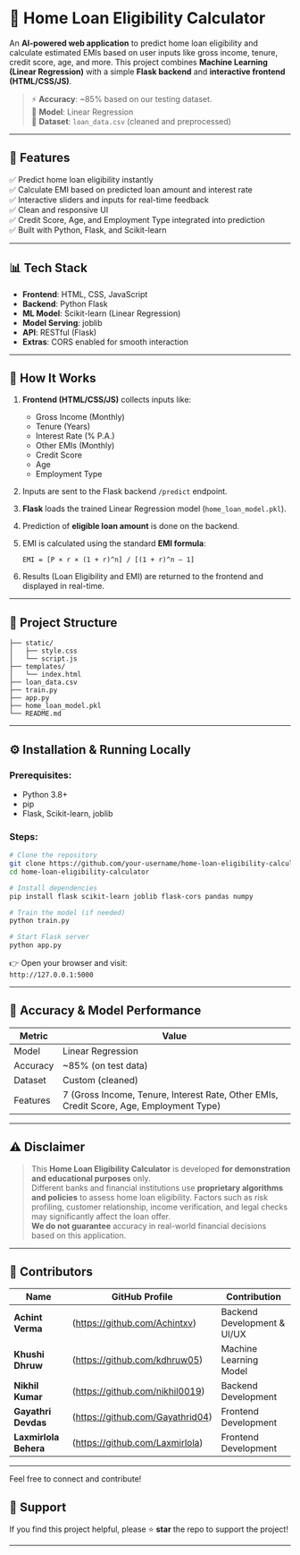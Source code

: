# 🏡 Home Loan Eligibility Calculator
An **AI-powered web application** to predict home loan eligibility and calculate estimated EMIs based on user inputs like gross income, tenure, credit score, age, and more. This project combines **Machine Learning (Linear Regression)** with a simple **Flask backend** and **interactive frontend (HTML/CSS/JS)**.

> ⚡ **Accuracy**: ~85% based on our testing dataset.  
> 📂 **Model**: Linear Regression  
> 📝 **Dataset**: `loan_data.csv` (cleaned and preprocessed)

---

## 🚀 Features

✅ Predict home loan eligibility instantly  
✅ Calculate EMI based on predicted loan amount and interest rate  
✅ Interactive sliders and inputs for real-time feedback  
✅ Clean and responsive UI  
✅ Credit Score, Age, and Employment Type integrated into prediction  
✅ Built with Python, Flask, and Scikit-learn

---

## 📊 Tech Stack

- **Frontend**: HTML, CSS, JavaScript  
- **Backend**: Python Flask  
- **ML Model**: Scikit-learn (Linear Regression)  
- **Model Serving**: joblib  
- **API**: RESTful (Flask)  
- **Extras**: CORS enabled for smooth interaction

---

## 🔧 How It Works

1. **Frontend (HTML/CSS/JS)** collects inputs like:
   - Gross Income (Monthly)
   - Tenure (Years)
   - Interest Rate (% P.A.)
   - Other EMIs (Monthly)
   - Credit Score
   - Age
   - Employment Type

2. Inputs are sent to the Flask backend `/predict` endpoint.

3. **Flask** loads the trained Linear Regression model (`home_loan_model.pkl`).

4. Prediction of **eligible loan amount** is done on the backend.

5. EMI is calculated using the standard **EMI formula**:
   ```
   EMI = [P × r × (1 + r)^n] / [(1 + r)^n – 1]
   ```

6. Results (Loan Eligibility and EMI) are returned to the frontend and displayed in real-time.

---

## 📂 Project Structure

```
├── static/
│   ├── style.css
│   └── script.js
├── templates/
│   └── index.html
├── loan_data.csv
├── train.py
├── app.py
├── home_loan_model.pkl
└── README.md
```

---

## ⚙️ Installation & Running Locally

### Prerequisites:
- Python 3.8+
- pip
- Flask, Scikit-learn, joblib

### Steps:

```bash
# Clone the repository
git clone https://github.com/your-username/home-loan-eligibility-calculator.git
cd home-loan-eligibility-calculator

# Install dependencies
pip install flask scikit-learn joblib flask-cors pandas numpy

# Train the model (if needed)
python train.py

# Start Flask server
python app.py
```

👉 Open your browser and visit:  
`http://127.0.0.1:5000`

---

## 🎯 Accuracy & Model Performance

| Metric      | Value  |
|-------------|--------|
| Model       | Linear Regression |
| Accuracy    | ~85% (on test data) |
| Dataset     | Custom (cleaned) |
| Features    | 7 (Gross Income, Tenure, Interest Rate, Other EMIs, Credit Score, Age, Employment Type) |

---

## ⚠️ Disclaimer

> This **Home Loan Eligibility Calculator** is developed **for demonstration and educational purposes** only.  
> Different banks and financial institutions use **proprietary algorithms and policies** to assess home loan eligibility. Factors such as risk profiling, customer relationship, income verification, and legal checks may significantly affect the loan offer.  
> **We do not guarantee** accuracy in real-world financial decisions based on this application.

---

## 👥 Contributors

| Name            | GitHub Profile                    | Contribution                |
|-----------------|----------------------------------|-----------------------------|
| **Achint Verma**  | (https://github.com/Achintxv) | Backend Development & UI/UX |
| **Khushi Dhruw**  | (https://github.com/kdhruw05) | Machine Learning Model |
| **Nikhil Kumar**  | (https://github.com/nikhil0019) | Backend Development |
| **Gayathri Devdas**  | (https://github.com/Gayathrid04) | Frontend Development |
| **Laxmirlola Behera**    | (https://github.com/Laxmirlola)   | Frontend Development |

---

Feel free to connect and contribute!

## 🌟 Support

If you find this project helpful, please ⭐ **star** the repo to support the project!

---
